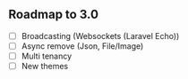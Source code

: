 ## Roadmap to 3.0

- [ ] Broadcasting (Websockets (Laravel Echo))
- [ ] Async remove (Json, File/Image)
- [ ] Multi tenancy
- [ ] New themes
